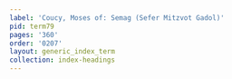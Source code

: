 ```yaml
---
label: 'Coucy, Moses of: Semag (Sefer Mitzvot Gadol)'
pid: term79
pages: '360'
order: '0207'
layout: generic_index_term
collection: index-headings
---
```

